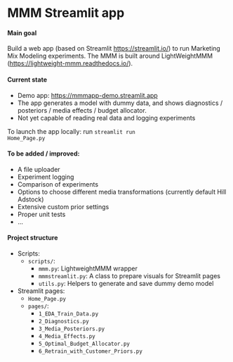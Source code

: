 # MMM Streamlit app

#### Main goal
Build a web app (based on Streamlit https://streamlit.io/) to run Marketing Mix Modeling experiments. The MMM is built around LightWeightMMM (https://lightweight-mmm.readthedocs.io/).

#### Current state 
- Demo app: https://mmmapp-demo.streamlit.app
- The app generates a model with dummy data, and shows diagnostics / posteriors / media effects / budget allocator.
- Not yet capable of reading real data and logging experiments

To launch the app locally: run <code>streamlit run Home_Page.py</code>

#### To be added / improved:
- A file uploader
- Experiment logging
- Comparison of experiments
- Options to choose different media transformations (currently default Hill Adstock)
- Extensive custom prior settings
- Proper unit tests
- ...

#### Project structure
- Scripts:
    - <code>scripts/</code>:
        - <code>mmm.py</code>: LightweightMMM wrapper
        - <code>mmmstreamlit.py</code>: A class to prepare visuals for Streamlit pages
        - <code>utils.py</code>: Helpers to generate and save dummy demo model
- Streamlit pages:
    - <code>Home_Page.py</code>
    - <code>pages/</code>:
        - <code>1_EDA_Train_Data.py</code>
        - <code>2_Diagnostics.py</code>    
        - <code>3_Media_Posteriors.py</code> 
        - <code>4_Media_Effects.py</code>
        - <code>5_Optimal_Budget_Allocator.py</code>
        - <code>6_Retrain_with_Customer_Priors.py</code>